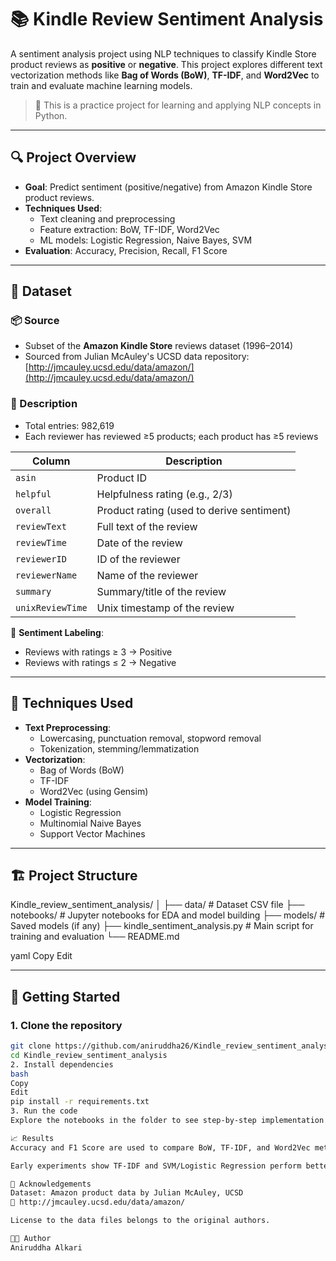 # 📚 Kindle Review Sentiment Analysis

A sentiment analysis project using NLP techniques to classify Kindle Store product reviews as **positive** or **negative**. This project explores different text vectorization methods like **Bag of Words (BoW)**, **TF-IDF**, and **Word2Vec** to train and evaluate machine learning models.

> 🧪 This is a practice project for learning and applying NLP concepts in Python.

---

## 🔍 Project Overview

- **Goal**: Predict sentiment (positive/negative) from Amazon Kindle Store product reviews.
- **Techniques Used**:
  - Text cleaning and preprocessing
  - Feature extraction: BoW, TF-IDF, Word2Vec
  - ML models: Logistic Regression, Naive Bayes, SVM
- **Evaluation**: Accuracy, Precision, Recall, F1 Score

---

## 📁 Dataset

### 📦 Source

- Subset of the **Amazon Kindle Store** reviews dataset (1996–2014)
- Sourced from Julian McAuley's UCSD data repository: [http://jmcauley.ucsd.edu/data/amazon/](http://jmcauley.ucsd.edu/data/amazon/)

### 🧾 Description

- Total entries: 982,619
- Each reviewer has reviewed ≥5 products; each product has ≥5 reviews

| Column          | Description                                  |
|-----------------|----------------------------------------------|
| `asin`          | Product ID                                   |
| `helpful`       | Helpfulness rating (e.g., 2/3)               |
| `overall`       | Product rating (used to derive sentiment)    |
| `reviewText`    | Full text of the review                      |
| `reviewTime`    | Date of the review                           |
| `reviewerID`    | ID of the reviewer                           |
| `reviewerName`  | Name of the reviewer                         |
| `summary`       | Summary/title of the review                  |
| `unixReviewTime`| Unix timestamp of the review                 |

📌 **Sentiment Labeling**:  
- Reviews with ratings ≥ 3 → Positive  
- Reviews with ratings ≤ 2 → Negative  

---

## 🧠 Techniques Used

- **Text Preprocessing**:
  - Lowercasing, punctuation removal, stopword removal
  - Tokenization, stemming/lemmatization
- **Vectorization**:
  - Bag of Words (BoW)
  - TF-IDF
  - Word2Vec (using Gensim)
- **Model Training**:
  - Logistic Regression
  - Multinomial Naive Bayes
  - Support Vector Machines

---

## 🏗️ Project Structure

Kindle_review_sentiment_analysis/
│
├── data/ # Dataset CSV file
├── notebooks/ # Jupyter notebooks for EDA and model building
├── models/ # Saved models (if any)
├── kindle_sentiment_analysis.py # Main script for training and evaluation
└── README.md

yaml
Copy
Edit

---

## 🚀 Getting Started

### 1. Clone the repository

```bash
git clone https://github.com/aniruddha26/Kindle_review_sentiment_analysis.git
cd Kindle_review_sentiment_analysis
2. Install dependencies
bash
Copy
Edit
pip install -r requirements.txt
3. Run the code
Explore the notebooks in the folder to see step-by-step implementation.

📈 Results
Accuracy and F1 Score are used to compare BoW, TF-IDF, and Word2Vec methods.

Early experiments show TF-IDF and SVM/Logistic Regression perform better on this dataset.

📌 Acknowledgements
Dataset: Amazon product data by Julian McAuley, UCSD
📄 http://jmcauley.ucsd.edu/data/amazon/

License to the data files belongs to the original authors.

👨‍💻 Author
Aniruddha Alkari
